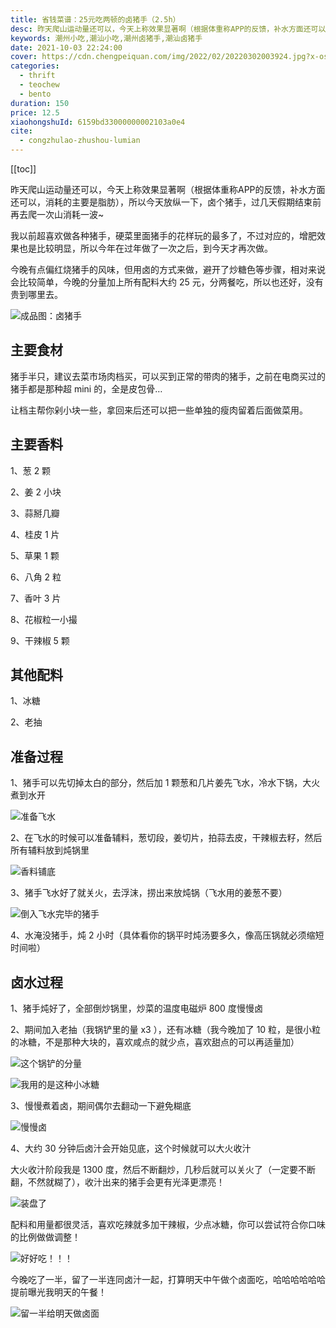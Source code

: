 ```yaml
---
title: 省钱菜谱：25元吃两顿的卤猪手（2.5h）
desc: 昨天爬山运动量还可以，今天上称效果显著啊（根据体重称APP的反馈，补水方面还可以，消耗的主要是脂肪），所以今天放纵一下，卤个猪手，过几天假期结束前再去爬一次山消耗一波~
keywords: 潮州小吃,潮汕小吃,潮州卤猪手,潮汕卤猪手
date: 2021-10-03 22:24:00
cover: https://cdn.chengpeiquan.com/img/2022/02/20220302003924.jpg?x-oss-process=image/interlace,1
categories:
  - thrift
  - teochew
  - bento
duration: 150
price: 12.5
xiaohongshuId: 6159bd33000000002103a0e4
cite:
  - congzhulao-zhushou-lumian
---
```


[[toc]]

昨天爬山运动量还可以，今天上称效果显著啊（根据体重称APP的反馈，补水方面还可以，消耗的主要是脂肪），所以今天放纵一下，卤个猪手，过几天假期结束前再去爬一次山消耗一波~

我以前超喜欢做各种猪手，硬菜里面猪手的花样玩的最多了，不过对应的，增肥效果也是比较明显，所以今年在过年做了一次之后，到今天才再次做。

今晚有点偏红烧猪手的风味，但用卤的方式来做，避开了炒糖色等步骤，相对来说会比较简单，今晚的分量加上所有配料大约 25 元，分两餐吃，所以也还好，没有贵到哪里去。

![成品图：卤猪手](https://cdn.chengpeiquan.com/img/2022/02/20220302004115.jpg?x-oss-process=image/interlace,1)

## 主要食材

猪手半只，建议去菜市场肉档买，可以买到正常的带肉的猪手，之前在电商买过的猪手都是那种超 mini 的，全是皮包骨…

让档主帮你剁小块一些，拿回来后还可以把一些单独的瘦肉留着后面做菜用。

## 主要香料

1、葱 2 颗

2、姜 2 小块

3、蒜掰几瓣

4、桂皮 1 片

5、草果 1 颗

6、八角 2 粒

7、香叶 3 片

8、花椒粒一小撮

9、干辣椒 5 颗

## 其他配料

1、冰糖

2、老抽

## 准备过程

1、猪手可以先切掉太白的部分，然后加 1 颗葱和几片姜先飞水，冷水下锅，大火煮到水开

![准备飞水](https://cdn.chengpeiquan.com/img/2022/02/20220302004116.jpg?x-oss-process=image/interlace,1)

2、在飞水的时候可以准备辅料，葱切段，姜切片，拍蒜去皮，干辣椒去籽，然后所有辅料放到炖锅里

![香料铺底](https://cdn.chengpeiquan.com/img/2022/02/20220302004117.jpg?x-oss-process=image/interlace,1)

3、猪手飞水好了就关火，去浮沫，捞出来放炖锅（飞水用的姜葱不要）

![倒入飞水完毕的猪手](https://cdn.chengpeiquan.com/img/2022/02/20220302004118.jpg?x-oss-process=image/interlace,1)

4、水淹没猪手，炖 2 小时（具体看你的锅平时炖汤要多久，像高压锅就必须缩短时间啦）

## 卤水过程

1、猪手炖好了，全部倒炒锅里，炒菜的温度电磁炉 800 度慢慢卤

2、期间加入老抽（我锅铲里的量 x3 ），还有冰糖（我今晚加了 10 粒，是很小粒的冰糖，不是那种大块的，喜欢咸点的就少点，喜欢甜点的可以再适量加）

![这个锅铲的分量](https://cdn.chengpeiquan.com/img/2022/02/20220302004110.jpg?x-oss-process=image/interlace,1)

![我用的是这种小冰糖](https://cdn.chengpeiquan.com/img/2022/02/20220302004113.jpg?x-oss-process=image/interlace,1)

3、慢慢煮着卤，期间偶尔去翻动一下避免糊底

![慢慢卤](https://cdn.chengpeiquan.com/img/2022/02/20220302004111.jpg?x-oss-process=image/interlace,1)

4、大约 30 分钟后卤汁会开始见底，这个时候就可以大火收汁

大火收汁阶段我是 1300 度，然后不断翻炒，几秒后就可以关火了（一定要不断翻，不然就糊了），收汁出来的猪手会更有光泽更漂亮！

![装盘了](https://cdn.chengpeiquan.com/img/2022/02/20220302004112.jpg?x-oss-process=image/interlace,1)

配料和用量都很灵活，喜欢吃辣就多加干辣椒，少点冰糖，你可以尝试符合你口味的比例做做调整！

![好好吃！！！](https://cdn.chengpeiquan.com/img/2022/02/20220302004115.jpg?x-oss-process=image/interlace,1)

今晚吃了一半，留了一半连同卤汁一起，打算明天中午做个卤面吃，哈哈哈哈哈哈提前曝光我明天的午餐！

![留一半给明天做卤面](https://cdn.chengpeiquan.com/img/2022/02/20220302004114.jpg?x-oss-process=image/interlace,1)
